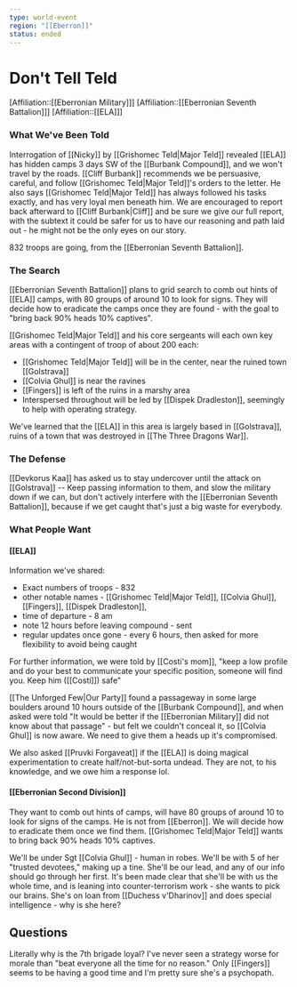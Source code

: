 ```yaml
---
type: world-event
region: "[[Eberron]]"
status: ended
---
```

# Don't Tell Teld
[Affiliation::[[Eberronian Military]]]
[Affiliation::[[Eberronian Seventh Battalion]]] 
[Affiliation::[[ELA]]]
### What We've Been Told
Interrogation of [[Nicky]] by [[Grishomec Teld|Major Teld]] revealed [[ELA]] has hidden camps 3 days SW of the [[Burbank Compound]], and we won't travel by the roads. [[Cliff Burbank]] recommends we be persuasive, careful, and follow [[Grishomec Teld|Major Teld]]'s orders to the letter. He also says [[Grishomec Teld|Major Teld]] has always followed his tasks exactly, and has very loyal men beneath him. We are encouraged to report back afterward to [[Cliff Burbank|Cliff]] and be sure we give our full report, with the subtext it could be safer for us to have our reasoning and path laid out - he might not be the only eyes on our story.

832 troops are going, from the [[Eberronian Seventh Battalion]]. 

### The Search
[[Eberronian Seventh Battalion]] plans to grid search to comb out hints of [[ELA]] camps, with 80 groups of around 10 to look for signs. They will decide how to eradicate the camps once they are found - with the goal to "bring back 90% heads 10% captives". 

[[Grishomec Teld|Major Teld]] and his core sergeants will each own key areas with a contingent of troop of about 200 each:
* [[Grishomec Teld|Major Teld]] will be in the center, near the ruined town [[Golstrava]]
* [[Colvia Ghul]] is near the ravines
* [[Fingers]] is left of the ruins in a marshy area
* Interspersed throughout will be led by [[Dispek Dradleston]], seemingly to help with operating strategy.

We've learned that the [[ELA]] in this area is largely based in [[Golstrava]], ruins of a town that was destroyed in [[The Three Dragons War]]. 

### The Defense
[[Devkorus Kaa]] has asked us to stay undercover until the attack on [[Golstrava]] -- Keep passing information to them, and slow the military down if we can, but don't actively interfere with the [[Eberronian Seventh Battalion]], because if we get caught that's just a big waste for everybody. 

### What People Want

#### [[ELA]]
Information we've shared:
* Exact numbers of troops - 832
* other notable names - [[Grishomec Teld|Major Teld]], [[Colvia Ghul]], [[Fingers]], [[Dispek Dradleston]],
* time of departure - 8 am 
* note 12 hours before leaving compound - sent
* regular updates once gone - every 6 hours, then asked for more flexibility to avoid being caught

For further information, we were told by [[Costi's mom]], "keep a low profile and do your best to communicate your specific position, someone will find you. Keep him ([[Costi]]) safe"

[[The Unforged Few|Our Party]] found a passageway in some large boulders around 10 hours outside of the [[Burbank Compound]], and when asked were told "It would be better if the [[Eberronian Military]] did not know about that passage" - but felt we couldn't conceal it, so [[Colvia Ghul]] is now aware. We need to give them a heads up it's compromised. 

We also asked [[Pruvki Forgaveat]] if the [[ELA]] is doing magical experimentation to create half/not-but-sorta undead. They are not, to his knowledge, and we owe him a response lol.

#### [[Eberronian Second Division]]
They want to comb out hints of camps, will have 80 groups of around 10 to look for signs of the camps. He is not from [[Eberron]]. We will decide how to eradicate them once we find them. [[Grishomec Teld|Major Teld]] wants to bring back 90% heads 10% captives. 

We'll be under Sgt [[Colvia Ghul]] - human in robes. We'll be with 5 of her "trusted devotees," making up a tine. She'll be our lead, and any of our info should go through her first. It's been made clear that she'll be with us the whole time, and is leaning into counter-terrorism work - she wants to pick our brains. She's on loan from [[Duchess v'Dharinov]] and does special intelligence - why is she here?

## Questions
Literally why is the 7th brigade loyal? I've never seen a strategy worse for morale than "beat everyone all the time for no reason." Only [[Fingers]] seems to be having a good time and I'm pretty sure she's a psychopath. 

